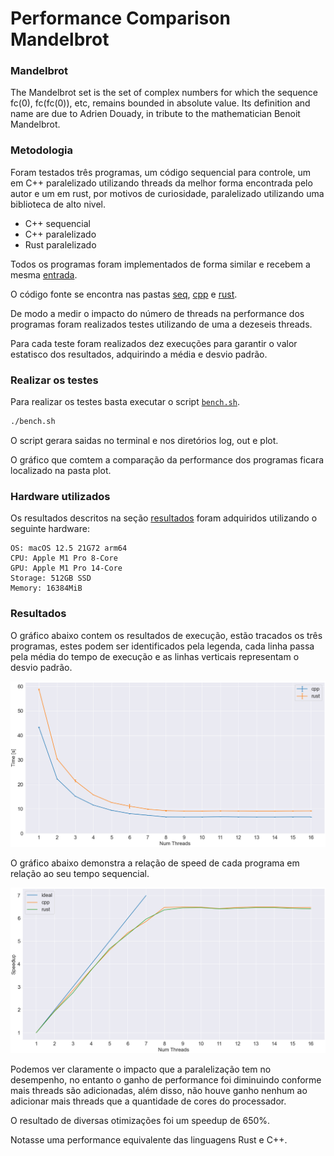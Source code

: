 # Performance Comparison Mandelbrot

### Mandelbrot

The Mandelbrot set is the set of complex numbers for which the sequence fc(0), fc(fc(0)), etc, remains bounded in absolute value. Its definition and name are due to Adrien Douady, in tribute to the mathematician Benoit Mandelbrot.

### Metodologia

Foram testados três programas, um código sequencial para controle, um em C++ paralelizado utilizando threads da melhor forma encontrada pelo autor e um em rust, por motivos de curiosidade, paralelizado utilizando uma biblioteca de alto nivel.

* C++ sequencial
* C++ paralelizado
* Rust paralelizado

Todos os programas foram implementados de forma similar e recebem a mesma [entrada](mandelbrot.in).

O código fonte se encontra nas pastas [seq](seq/mandelbrot.cpp), [cpp](cpp/mandelbrot.cpp) e [rust](rust/src/main.rs).

De modo a medir o impacto do número de threads na performance dos programas foram realizados testes utilizando de uma a dezeseis threads.

Para cada teste foram realizados dez execuções para garantir o valor estatisco dos resultados, adquirindo a média e desvio padrão.

### Realizar os testes

Para realizar os testes basta executar o script [`bench.sh`](bench.sh).

```bash
./bench.sh
```

O script gerara saidas no terminal e nos diretórios log, out e plot.

O gráfico que comtem a comparação da performance dos programas ficara localizado na pasta plot.

### Hardware utilizados

Os resultados descritos na seção [resultados](#resultados) foram adquiridos utilizando o seguinte hardware:

```
OS: macOS 12.5 21G72 arm64
CPU: Apple M1 Pro 8-Core
GPU: Apple M1 Pro 14-Core
Storage: 512GB SSD
Memory: 16384MiB
```

### Resultados

O gráfico abaixo contem os resultados de execução, estão tracados os três programas, estes podem ser identificados pela legenda,
cada linha passa pela média do tempo de execução e as linhas verticais representam o desvio padrão.

![resultados](resultados/parametrized.png)

O gráfico abaixo demonstra a relação de speed de cada programa em relação ao seu tempo sequencial.

![resultados](resultados/speedup.png)

Podemos ver claramente o impacto que a paralelização tem no desempenho, no entanto o ganho de performance foi diminuindo conforme mais threads são adicionadas, além disso, não houve ganho nenhum ao adicionar mais threads que a quantidade de cores do processador.

O resultado de diversas otimizações foi um speedup de 650%.

Notasse uma performance equivalente das linguagens Rust e C++.
